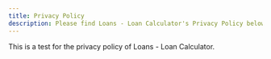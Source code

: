 ```yaml
---
title: Privacy Policy
description: Please find Loans - Loan Calculator's Privacy Policy below.
---
```


This is a test for the privacy policy of Loans - Loan Calculator.